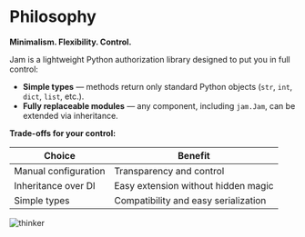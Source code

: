 # Philosophy


**Minimalism. Flexibility. Control.**

Jam is a lightweight Python authorization library designed to put you in full control:

- **Simple types** — methods return only standard Python objects (`str`, `int`, `dict`, `list`, etc.).  
- **Fully replaceable modules** — any component, including `jam.Jam`, can be extended via inheritance.

**Trade-offs for your control:**

| Choice                  | Benefit                              |
|-------------------------|--------------------------------------|
| Manual configuration    | Transparency and control             |
| Inheritance over DI     | Easy extension without hidden magic  |
| Simple types            | Compatibility and easy serialization |

![thinker](https://upload.wikimedia.org/wikipedia/commons/thumb/a/a4/Le_Penseur_by_Rodin_%28Kunsthalle_Bielefeld%29_2014-04-10.JPG/500px-Le_Penseur_by_Rodin_%28Kunsthalle_Bielefeld%29_2014-04-10.JPG?raw=true)
